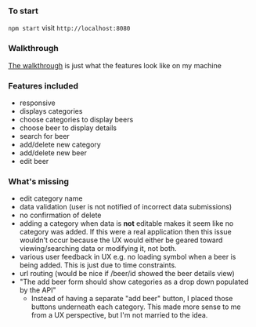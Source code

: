 ### To start

`npm start`
visit `http://localhost:8080`

### Walkthrough

[The walkthrough](https://image.ibb.co/c4oezp/canpango_beer_walkthrough.gif)
is just what the features look like on my machine

### Features included

- responsive
- displays categories
- choose categories to display beers
- choose beer to display details
- search for beer
- add/delete new category
- add/delete new beer
- edit beer

### What's missing

- edit category name
- data validation (user is not notified of incorrect data submissions)
- no confirmation of delete
- adding a category when data is **not** editable makes it seem like no category
  was added. If this were a real application then this issue wouldn't occur
  because the UX would either be geared toward viewing/searching data or
  modifying it, not both.
- various user feedback in UX e.g. no loading symbol when a beer is being added.
  This is just due to time constraints.
- url routing (would be nice if /beer/id showed the beer details view)
- "The add beer form should show categories as a drop down populated by the API"
  - Instead of having a separate "add beer" button, I placed those buttons
    underneath each category. This made more sense to me from a UX
    perspective, but I'm not married to the idea.
